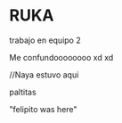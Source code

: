 # RUKA

trabajo en equipo 2


Me confundoooooooo xd xd 


//Naya estuvo aqui

paltitas


"felipito was here"


